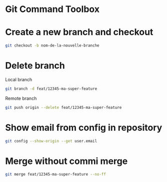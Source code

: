 # Git Command Toolbox

# Create a new branch and checkout
```bash
git checkout -b nom-de-la-nouvelle-branche 
```
# Delete branch

Local branch
```bash
git branch -d feat/12345-ma-super-feature
```

Remote branch
```bash
git push origin --delete feat/12345-ma-super-feature
```

# Show email from config in repository

```bash
git config --show-origin --get user.email
```

# Merge without commi merge

```bash
git merge feat/12345-ma-super-feature --no-ff
```